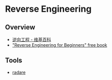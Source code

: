 # Reverse Engineering

## Overview

- [逆向工程 - 维基百科](https://zh.wikipedia.org/wiki/%E9%80%86%E5%90%91%E5%B7%A5%E7%A8%8B)
- ["Reverse Engineering for Beginners" free book](https://beginners.re/)

## Tools

- [radare](https://radare.org/r/)
